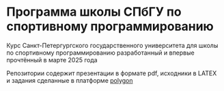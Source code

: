 # Программа школы СПбГУ по спортивному программированию
Курс Санкт-Петергургского государственного университета для школы по спортивному программированию разработанный и впервые прочтённый в марте 2025 года

Репозитории содержит презентации в формате pdf, исходники в LATEX и задания сделанные в платформе [polygon](polygon.codeforces.com)
